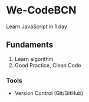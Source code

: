 # We-CodeBCN
Learn JavaScript in 1 day

## Fundaments
1) Learn algorithm
2) Good Practice, Clean Code

### Tools
- Version Control (Git/GitHub)

